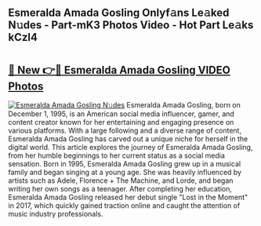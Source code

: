 ## Esmeralda Amada Gosling Onlyf𝚊ns Le𝚊ked N𝚞des - Part-mK3 Photos Video - Hot Part Le𝚊ks kCzl4

# <h2><a href="http://ab38192.deff.icu/?id=Esmeralda+Amada+Gosling">🔗 New 👉🔴 Esmeralda Amada Gosling VIDEO Photos</a></h2>

[![Esmeralda Amada Gosling N𝚞des](https://i.imgur.com/rIISA9y.gif)](http://ab38192.deff.icu/?id=Esmeralda+Amada+Gosling)
Esmeralda Amada Gosling, born on December 1, 1995, is an American social media influencer, gamer, and content creator known for her entertaining and engaging presence on various platforms. With a large following and a diverse range of content, Esmeralda Amada Gosling has carved out a unique niche for herself in the digital world. This article explores the journey of Esmeralda Amada Gosling, from her humble beginnings to her current status as a social media sensation. Born in 1995, Esmeralda Amada Gosling grew up in a musical family and began singing at a young age. She was heavily influenced by artists such as Adele, Florence + The Machine, and Lorde, and began writing her own songs as a teenager. After completing her education, Esmeralda Amada Gosling released her debut single "Lost in the Moment" in 2017, which quickly gained traction online and caught the attention of music industry professionals.

